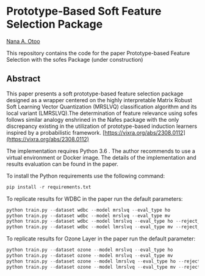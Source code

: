 # Prototype-Based Soft Feature Selection Package
[Nana A. Otoo](https://github.com/naotoo1)

This repository contains the code for the paper Prototype-based Feature Selection with the sofes Package (under construction)


## Abstract
This paper presents a soft prototype-based feature selection package designed as a wrapper
centered on the highly interpretable Matrix Robust Soft Learning Vector Quantization
(MRSLVQ) classification algorithm and its local variant (LMRSLVQ).The determination of feature relevance using sofes follows similar analogy enshrined in the Nafes package with the only discrepancy existing in the utilization of prototype-based induction learners inspired by a probabilistic framework. 
[https://vixra.org/abs/2308.0112](https://vixra.org/abs/2308.0112)


The implementation requires Python 3.6 . The author recommends to use a virtual environment or Docker image.
The details of the implementation and results evaluation can be found in the paper.

To install the Python requirements use the following command:

```python
pip install -r requirements.txt 
```

To replicate results for WDBC in the paper run the default parameters:

```python
python train.py --dataset wdbc --model mrslvq --eval_type ho
python train.py --dataset wdbc --model mrslvq --eval_type mv
python train.py --dataset wdbc --model lmrslvq --eval_type ho --reject_option
python train.py --dataset wdbc --model lmrslvq --eval_type mv --reject_option

```

To replicate results for Ozone Layer in the paper run the default parameter:
```python
python train.py --dataset ozone --model mrslvq --eval_type ho
python train.py --dataset ozone --model mrslvq --eval_type mv
python train.py --dataset ozone --model lmrslvq --eval_type ho --reject_option
python train.py --dataset ozone --model lmrslvq --eval_type mv --reject_option

```
 

